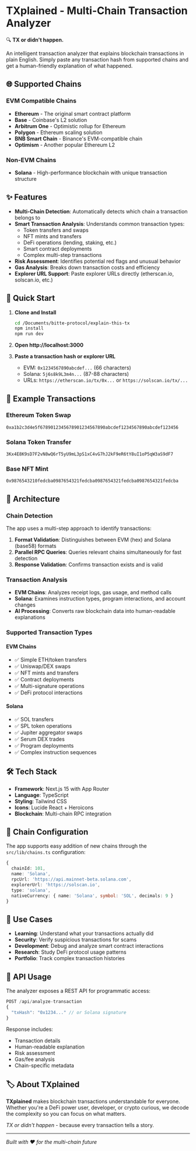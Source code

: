 # TXplained - Multi-Chain Transaction Analyzer

🔍 **TX or didn't happen.**

An intelligent transaction analyzer that explains blockchain transactions in plain English. Simply paste any transaction hash from supported chains and get a human-friendly explanation of what happened.

## 🌐 Supported Chains

### EVM Compatible Chains
- **Ethereum** - The original smart contract platform
- **Base** - Coinbase's L2 solution
- **Arbitrum One** - Optimistic rollup for Ethereum
- **Polygon** - Ethereum scaling solution
- **BNB Smart Chain** - Binance's EVM-compatible chain
- **Optimism** - Another popular Ethereum L2

### Non-EVM Chains
- **Solana** - High-performance blockchain with unique transaction structure

## ✨ Features

- **Multi-Chain Detection**: Automatically detects which chain a transaction belongs to
- **Smart Transaction Analysis**: Understands common transaction types:
  - Token transfers and swaps
  - NFT mints and transfers
  - DeFi operations (lending, staking, etc.)
  - Smart contract deployments
  - Complex multi-step transactions
- **Risk Assessment**: Identifies potential red flags and unusual behavior
- **Gas Analysis**: Breaks down transaction costs and efficiency
- **Explorer URL Support**: Paste explorer URLs directly (etherscan.io, solscan.io, etc.)

## 🚀 Quick Start

1. **Clone and Install**
   ```bash
   cd /Documents/bitte-protocol/explain-this-tx
   npm install
   npm run dev
   ```

2. **Open http://localhost:3000**

3. **Paste a transaction hash or explorer URL**
   - EVM: `0x1234567890abcdef...` (66 characters)
   - Solana: `5j6s8k9L3m4n...` (87-88 characters)
   - URLs: `https://etherscan.io/tx/0x...` or `https://solscan.io/tx/...`

## 📖 Example Transactions

### Ethereum Token Swap
```
0xa1b2c3d4e5f6789012345678901234567890abcdef1234567890abcdef123456
```

### Solana Token Transfer
```
3Kx4E8K9sD7F2vN8wQ6rT5yU9mL3pS1xC4vG7hJ2kF9eR6tY8uI1oP5qW3aS9dF7
```

### Base NFT Mint
```
0x9876543210fedcba0987654321fedcba0987654321fedcba0987654321fedcba
```

## 🔧 Architecture

### Chain Detection
The app uses a multi-step approach to identify transactions:

1. **Format Validation**: Distinguishes between EVM (hex) and Solana (base58) formats
2. **Parallel RPC Queries**: Queries relevant chains simultaneously for fast detection
3. **Response Validation**: Confirms transaction exists and is valid

### Transaction Analysis
- **EVM Chains**: Analyzes receipt logs, gas usage, and method calls
- **Solana**: Examines instruction types, program interactions, and account changes
- **AI Processing**: Converts raw blockchain data into human-readable explanations

### Supported Transaction Types

#### EVM Chains
- ✅ Simple ETH/token transfers
- ✅ Uniswap/DEX swaps
- ✅ NFT mints and transfers
- ✅ Contract deployments
- ✅ Multi-signature operations
- ✅ DeFi protocol interactions

#### Solana
- ✅ SOL transfers
- ✅ SPL token operations
- ✅ Jupiter aggregator swaps
- ✅ Serum DEX trades
- ✅ Program deployments
- ✅ Complex instruction sequences

## 🛠️ Tech Stack

- **Framework**: Next.js 15 with App Router
- **Language**: TypeScript
- **Styling**: Tailwind CSS
- **Icons**: Lucide React + Heroicons
- **Blockchain**: Multi-chain RPC integration

## 🔗 Chain Configuration

The app supports easy addition of new chains through the `src/lib/chains.ts` configuration:

```typescript
{
  chainId: 101,
  name: 'Solana',
  rpcUrl: 'https://api.mainnet-beta.solana.com',
  explorerUrl: 'https://solscan.io',
  type: 'solana',
  nativeCurrency: { name: 'Solana', symbol: 'SOL', decimals: 9 }
}
```

## 🎯 Use Cases

- **Learning**: Understand what your transactions actually did
- **Security**: Verify suspicious transactions for scams
- **Development**: Debug and analyze smart contract interactions
- **Research**: Study DeFi protocol usage patterns
- **Portfolio**: Track complex transaction histories

## 📝 API Usage

The analyzer exposes a REST API for programmatic access:

```typescript
POST /api/analyze-transaction
{
  "txHash": "0x1234..." // or Solana signature
}
```

Response includes:
- Transaction details
- Human-readable explanation
- Risk assessment
- Gas/fee analysis
- Chain-specific metadata

## 🏷️ About TXplained

**TXplained** makes blockchain transactions understandable for everyone. Whether you're a DeFi power user, developer, or crypto curious, we decode the complexity so you can focus on what matters.

*TX or didn't happen* - because every transaction tells a story.

---

*Built with ❤️ for the multi-chain future*
